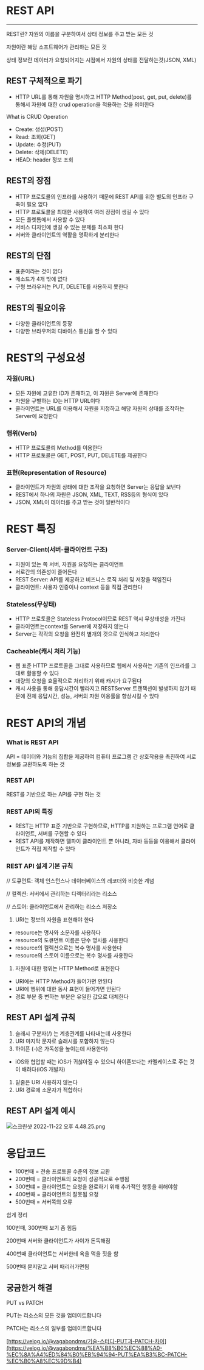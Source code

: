 # REST API

---

REST란? 자원의 이름을 구분하여서 상태 정보를 주고 받는 모든 것

자원이란 해당 소프트웨어가 관리하는 모든 것

상태 정보란 데이터가 요청되어지는 시점에서 자원의 상태를 전달하는것(JSON, XML)

## REST 구체적으로 파기

- HTTP URL를 통해 자원을 명시하고 HTTP Method(post, get, put, delete)를 통해서 자원에 대한 crud operation을 적용하는 것을 의미한다

What is CRUD Operation

- Create: 생성(POST)
- Read: 조회(GET)
- Update: 수정(PUT)
- Delete: 삭제(DELETE)
- HEAD: header 정보 조회

## REST의 장점

- HTTP 프로토콜의 인프라를 사용하기 때문에 REST API를 위한 별도의 인프라 구축이 필요 없다
- HTTP 프로토콜을 최대한 사용하여 여러 장점이 생길 수 있다
- 모든 플렛톰에서 사용할 수 있다
- 서비스 디자인에 생길 수 있는 문제를 최소화 한다
- 서버와 클라이언트의 역활을 명확하게 분리한다

## REST의 단점

- 표준이라는 것이 없다
- 메소드가 4개 밖에 없다
- 구형 브라우저는 PUT, DELETE를 사용하지 못한다

## REST의 필요이유

- 다양한 클라이언트의 등장
- 다양한 브라우저의 디바이스 통신을 할 수 있다

# REST의 구성요성

### 자원(URL)

- 모든 자원에 고유한 ID가 존재하고, 이 자원은 Server에 존재한다
- 자원을 구별하는 ID는 HTTP URL이다
- 클라이언트는 URL를 이용해서 자원을 지정하고 해당 자원의 상태를 조작하는 Server에 요청한다

### 행위(Verb)

- HTTP 프로토콜릐 Method를 이용한다
- HTTP 프로토콜은 GET, POST, PUT, DELETE를 제공한다

### 표현(Representation of Resource)

- 클라이언트가 자원의 상태에 대한 조작을 요청하면 Server는 응답을 보낸다
- REST에서 하나의 자원은 JSON, XML, TEXT, RSS등의 형식이 있다
- JSON, XML이 데이터를 주고 받는 것이 일반적이다

# REST 특징

### Server-Client(서버-클라이언트 구조)

- 자원이 있는 쪽 서버, 자원을 요청하는 클라이언트
- 서로간의 의존성이 줄어든다
- REST Server: API를 제공하고 비즈니스 로직 처리 및 저장을 책임진다
- 클라이언트: 사용자 인증이나 context 등을 직접 관리한다

### Stateless(무상태)

- HTTP 프로토콜은 Stateless Protocol이므로 REST 역시 무상태성을 가진다
- 클라이언트는context를 Server에 저장하지 않는다
- Server는 각각의 요청을 완전히 별개의 것으로 인식하고 처리한다

### Cacheable(캐시 처리 기능)

- 웹 표준 HTTP 프로토콜을 그대로 사용하므로 웹에서 사용하는 기존의 인프라를 그대로 활용할 수 있다
- 대량의 요청을 효율적으로 처리하기 위해 캐시가 요구된다
- 캐시 사용을 통해 응답시간이 빨라지고 RESTServer 트랜잭션이 발생하지 않기 때문에 전체 응답시간, 성능, 서버의 자원 이용률을 향상시킬 수 있다

# REST API의 개념

### What is REST API

API = 데이터와 기능의 집합을 제공하여 컴퓨터 프로그램 간 상호작용을 촉진하여 서로 정보를 교환하도록 하는 것

### REST API

REST를 기반으로 하는 API를 구현 하는 것

### REST API의 특징

- REST는 HTTP 표준 기반으로 구현하므로, HTTP를 지원하는 프로그램 언어로 클라이언트, 서버를 구현할 수 있다
- REST API를 제작하면 델파이 클라이언트 뿐 아니라, 자바 등등을 이용해서 클라이언트가 직접 제작할 수 있다

### REST API 설계 기본 규칙

// 도큐먼트: 객체 인스턴스나 데이터베이스의 레코더와 비슷한 계념

// 컬렉션: 서버에서 관리하는 디렉터리라는 리소스

// 스토어: 클라이언트에서 관리하는 리소스 저장소

1. URI는 정보의 자원을 표현해야 한다
- resource는 명사와 소문자를 사용하다
- resource의 도큐먼트 이름은 단수 명사를 사용한다
- resource의 컬렉션으로는 복수 명사를 사용한다
- resource의 스토어 이름으로는 복수 명사를 사용한다

1. 자원에 대한 행위는 HTTP Method로 표현한다
- URI에는 HTTP Method가 들어가면 안된다
- URl에 행위에 대한 동사 표현이 들어가면 안된다
- 경로 부분 중 변하는 부분은 유일한 값으로 대체한다

## REST API 설계 규칙

1. 슬래시 구분자(/) 는 계층관계를 나타내는데 사용한다
2. URI 마지막 문자로 슬래시를 포함하지 않는다
3. 하이픈 (-)은 가독성을 높이는데 사용한다)
- iOS와 협업할 때는 iOS가 귀찮아질 수 있으니 하이픈보다는 카멜케이스로 주는 것이 배려다(iOS 개발자)
1. 밑줄은 URI 사용하지 않는다
2. URI 경로에 소문자가 적합하다

## REST API 설계 예시

![스크린샷 2022-11-22 오후 4.48.25.png](https://s3-us-west-2.amazonaws.com/secure.notion-static.com/b1f11635-ad3e-4950-ba10-7ddd6410ba08/%E1%84%89%E1%85%B3%E1%84%8F%E1%85%B3%E1%84%85%E1%85%B5%E1%86%AB%E1%84%89%E1%85%A3%E1%86%BA_2022-11-22_%E1%84%8B%E1%85%A9%E1%84%92%E1%85%AE_4.48.25.png)

# 응답코드

- 100번때 = 전송 프로토콜 수준의 정보 교환
- 200번때 = 클라이언트의 요청이 성공적으로 수행됨
- 300번떄 = 클라이언트는 요청을 완료하기 위해 추가적인 행동을 취해야함
- 400번때 = 클라이언트의 잘못됨 요청
- 500번때 = 서버쪽의 오류

쉽게 정리 

100번때, 300번때 보기 좀 힘듬

200번때 서버와 클라이언트가 사이가 돈독해짐

400번때 클라이언트는 서버한테 욕을 먹을 짓을 함

500번때 묻지말고 서버 때리러가면됨

## 궁금한거 해결

PUT vs PATCH

PUT는 리소스의 모든 것을 업데이트합니다

PATCH는 리소스의 일부를 업데이트합니다

[https://velog.io/@vagabondms/기술-스터디-PUT과-PATCH-차이](https://velog.io/@vagabondms/%EA%B8%B0%EC%88%A0-%EC%8A%A4%ED%84%B0%EB%94%94-PUT%EA%B3%BC-PATCH-%EC%B0%A8%EC%9D%B4)
